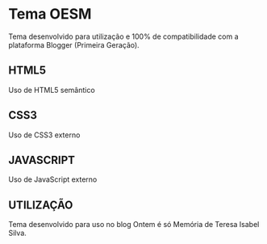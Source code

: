 # Tema OESM

Tema desenvolvido para utilização e 100% de compatibilidade com a plataforma Blogger (Primeira Geração).

## HTML5

Uso de HTML5 semântico


## CSS3

Uso de CSS3 externo


## JAVASCRIPT

Uso de JavaScript externo


## UTILIZAÇÃO

Tema desenvolvido para uso no blog Ontem é só Memória de Teresa Isabel Silva.
